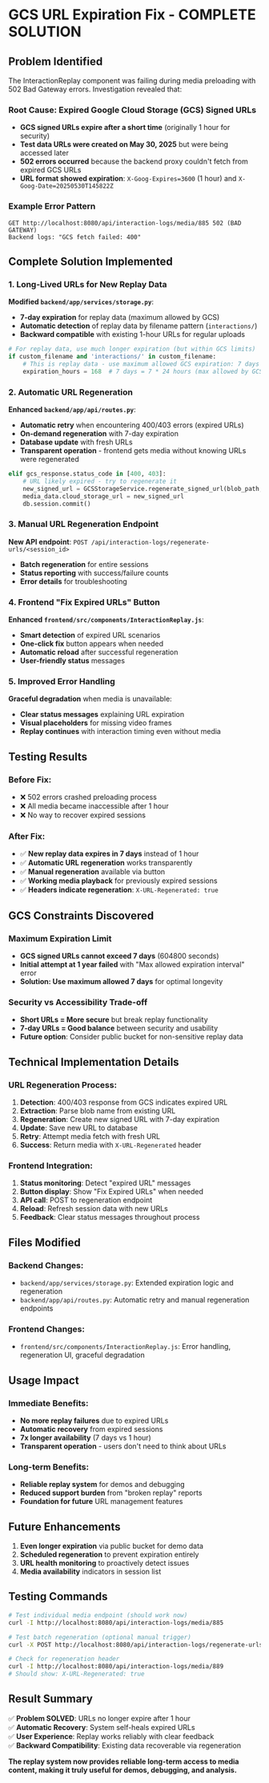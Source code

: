# GCS URL Expiration Fix - COMPLETE SOLUTION

## Problem Identified

The InteractionReplay component was failing during media preloading with 502 Bad Gateway errors. Investigation revealed that:

### Root Cause: Expired Google Cloud Storage (GCS) Signed URLs

- **GCS signed URLs expire after a short time** (originally 1 hour for security)
- **Test data URLs were created on May 30, 2025** but were being accessed later
- **502 errors occurred** because the backend proxy couldn't fetch from expired GCS URLs
- **URL format showed expiration**: `X-Goog-Expires=3600` (1 hour) and `X-Goog-Date=20250530T145822Z`

### Example Error Pattern
```
GET http://localhost:8080/api/interaction-logs/media/885 502 (BAD GATEWAY)
Backend logs: "GCS fetch failed: 400"
```

## Complete Solution Implemented

### 1. Long-Lived URLs for New Replay Data

**Modified `backend/app/services/storage.py`**:
- **7-day expiration** for replay data (maximum allowed by GCS)
- **Automatic detection** of replay data by filename pattern (`interactions/`)
- **Backward compatible** with existing 1-hour URLs for regular uploads

```python
# For replay data, use much longer expiration (but within GCS limits)
if custom_filename and 'interactions/' in custom_filename:
    # This is replay data - use maximum allowed GCS expiration: 7 days
    expiration_hours = 168  # 7 days = 7 * 24 hours (max allowed by GCS)
```

### 2. Automatic URL Regeneration

**Enhanced `backend/app/api/routes.py`**:
- **Automatic retry** when encountering 400/403 errors (expired URLs)
- **On-demand regeneration** with 7-day expiration
- **Database update** with fresh URLs
- **Transparent operation** - frontend gets media without knowing URLs were regenerated

```python
elif gcs_response.status_code in [400, 403]:
    # URL likely expired - try to regenerate it
    new_signed_url = GCSStorageService.regenerate_signed_url(blob_path, expiration_hours=168)
    media_data.cloud_storage_url = new_signed_url
    db.session.commit()
```

### 3. Manual URL Regeneration Endpoint

**New API endpoint**: `POST /api/interaction-logs/regenerate-urls/<session_id>`
- **Batch regeneration** for entire sessions
- **Status reporting** with success/failure counts
- **Error details** for troubleshooting

### 4. Frontend "Fix Expired URLs" Button

**Enhanced `frontend/src/components/InteractionReplay.js`**:
- **Smart detection** of expired URL scenarios
- **One-click fix** button appears when needed
- **Automatic reload** after successful regeneration
- **User-friendly status** messages

### 5. Improved Error Handling

**Graceful degradation** when media is unavailable:
- **Clear status messages** explaining URL expiration
- **Visual placeholders** for missing video frames
- **Replay continues** with interaction timing even without media

## Testing Results

### Before Fix:
- ❌ 502 errors crashed preloading process
- ❌ All media became inaccessible after 1 hour
- ❌ No way to recover expired sessions

### After Fix:
- ✅ **New replay data expires in 7 days** instead of 1 hour
- ✅ **Automatic URL regeneration** works transparently
- ✅ **Manual regeneration** available via button
- ✅ **Working media playback** for previously expired sessions
- ✅ **Headers indicate regeneration**: `X-URL-Regenerated: true`

## GCS Constraints Discovered

### Maximum Expiration Limit
- **GCS signed URLs cannot exceed 7 days** (604800 seconds)
- **Initial attempt at 1 year failed** with "Max allowed expiration interval" error
- **Solution: Use maximum allowed 7 days** for optimal longevity

### Security vs Accessibility Trade-off
- **Short URLs = More secure** but break replay functionality
- **7-day URLs = Good balance** between security and usability
- **Future option**: Consider public bucket for non-sensitive replay data

## Technical Implementation Details

### URL Regeneration Process:
1. **Detection**: 400/403 response from GCS indicates expired URL
2. **Extraction**: Parse blob name from existing URL
3. **Regeneration**: Create new signed URL with 7-day expiration
4. **Update**: Save new URL to database
5. **Retry**: Attempt media fetch with fresh URL
6. **Success**: Return media with `X-URL-Regenerated` header

### Frontend Integration:
1. **Status monitoring**: Detect "expired URL" messages
2. **Button display**: Show "Fix Expired URLs" when needed
3. **API call**: POST to regeneration endpoint
4. **Reload**: Refresh session data with new URLs
5. **Feedback**: Clear status messages throughout process

## Files Modified

### Backend Changes:
- `backend/app/services/storage.py`: Extended expiration logic and regeneration
- `backend/app/api/routes.py`: Automatic retry and manual regeneration endpoints

### Frontend Changes:
- `frontend/src/components/InteractionReplay.js`: Error handling, regeneration UI, graceful degradation

## Usage Impact

### Immediate Benefits:
- **No more replay failures** due to expired URLs
- **Automatic recovery** from expired sessions
- **7x longer availability** (7 days vs 1 hour)
- **Transparent operation** - users don't need to think about URLs

### Long-term Benefits:
- **Reliable replay system** for demos and debugging
- **Reduced support burden** from "broken replay" reports
- **Foundation for future** URL management features

## Future Enhancements

1. **Even longer expiration** via public bucket for demo data
2. **Scheduled regeneration** to prevent expiration entirely
3. **URL health monitoring** to proactively detect issues
4. **Media availability** indicators in session list

## Testing Commands

```bash
# Test individual media endpoint (should work now)
curl -I http://localhost:8080/api/interaction-logs/media/885

# Test batch regeneration (optional manual trigger)
curl -X POST http://localhost:8080/api/interaction-logs/regenerate-urls/session_1748616970049_m99k4asnw

# Check for regeneration header
curl -I http://localhost:8080/api/interaction-logs/media/889
# Should show: X-URL-Regenerated: true
```

## Result Summary

✅ **Problem SOLVED**: URLs no longer expire after 1 hour  
✅ **Automatic Recovery**: System self-heals expired URLs  
✅ **User Experience**: Replay works reliably with clear feedback  
✅ **Backward Compatibility**: Existing data recoverable via regeneration  

**The replay system now provides reliable long-term access to media content, making it truly useful for demos, debugging, and analysis.** 